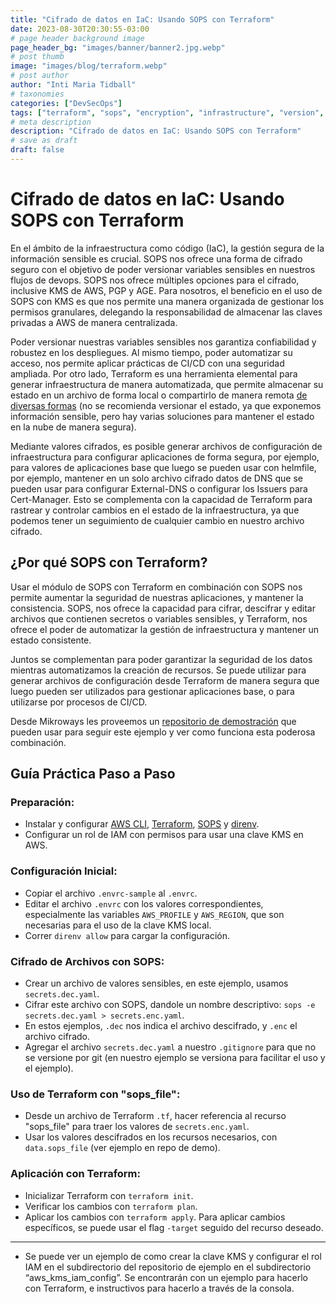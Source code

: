 ```yaml
---
title: "Cifrado de datos en IaC: Usando SOPS con Terraform"
date: 2023-08-30T20:30:55-03:00
# page header background image
page_header_bg: "images/banner/banner2.jpg.webp"
# post thumb
image: "images/blog/terraform.webp"
# post author
author: "Inti Maria Tidball"
# taxonomies
categories: ["DevSecOps"]
tags: ["terraform", "sops", "encryption", "infrastructure", "version", "git"]
# meta description
description: "Cifrado de datos en IaC: Usando SOPS con Terraform"
# save as draft
draft: false
---
```

# Cifrado de datos en IaC: Usando SOPS con Terraform

En el ámbito de la infraestructura como código (IaC), la gestión segura de la información sensible es crucial. SOPS nos ofrece una forma de cifrado seguro con el objetivo de poder versionar variables sensibles en nuestros flujos de devops. SOPS nos ofrece múltiples opciones para el cifrado, inclusive KMS de AWS, PGP y AGE. Para nosotros, el beneficio en el uso de SOPS con KMS es que nos permite una manera organizada de gestionar los permisos granulares, delegando la responsabilidad de almacenar las claves privadas a AWS de manera centralizada.

Poder versionar nuestras variables sensibles nos garantiza confiabilidad y robustez en los despliegues. Al mismo tiempo, poder automatizar su acceso, nos permite aplicar prácticas de CI/CD con una seguridad ampliada. Por otro lado, Terraform es una herramienta elemental para generar infraestructura de manera automatizada, que permite almacenar su estado en un archivo de forma local o compartirlo de manera remota [de diversas formas](https://developer.hashicorp.com/terraform/language/state/remote) (no se recomienda versionar el estado, ya que exponemos información sensible, pero hay varias soluciones para mantener el estado en la nube de manera segura).

Mediante valores cifrados, es posible generar archivos de configuración de infraestructura para configurar aplicaciones de forma segura, por ejemplo, para valores de aplicaciones base que luego se pueden usar con helmfile, por ejemplo, mantener en un solo archivo cifrado datos de DNS que se pueden usar para configurar External-DNS o configurar los Issuers para Cert-Manager. Esto se complementa con la capacidad de Terraform para rastrear y controlar cambios en el estado de la infraestructura, ya que podemos tener un seguimiento de cualquier cambio en nuestro archivo cifrado.

## ¿Por qué SOPS con Terraform?

Usar el módulo de SOPS con Terraform en combinación con SOPS nos permite aumentar la seguridad de nuestras aplicaciones, y mantener la consistencia. SOPS, nos ofrece la capacidad para cifrar, descifrar y editar archivos que contienen secretos o variables sensibles, y Terraform, nos ofrece el poder de automatizar la gestión de infraestructura y mantener un estado consistente.

Juntos se complementan para poder garantizar la seguridad de los datos mientras automatizamos la creación de recursos. Se puede utilizar para generar archivos de configuración desde Terraform de manera segura que luego pueden ser utilizados para gestionar aplicaciones base, o para utilizarse por procesos de CI/CD.

Desde Mikroways les proveemos un [repositorio de demostración](https://github.com/Mikroways/Terraform-SOPS-Demo) que pueden usar para seguir este ejemplo y ver como funciona esta poderosa combinación.

## Guía Práctica Paso a Paso

### Preparación:
- Instalar y configurar [AWS CLI](https://aws.amazon.com/cli/), [Terraform](https://developer.hashicorp.com/terraform/tutorials/aws-get-started/install-cli), [SOPS](https://github.com/getsops/sops) y [direnv](https://direnv.net/docs/installation.html).
- Configurar un rol de IAM con permisos para usar una clave KMS en AWS.

### Configuración Inicial:
- Copiar el archivo `.envrc-sample` al `.envrc`.
- Editar el archivo `.envrc` con los valores correspondientes, especialmente las variables `AWS_PROFILE` y `AWS_REGION`, que son necesarias para el uso de la clave KMS local.
- Correr `direnv allow` para cargar la configuración.

### Cifrado de Archivos con SOPS:
- Crear un archivo de valores sensibles, en este ejemplo, usamos `secrets.dec.yaml`.
- Cifrar este archivo con SOPS, dandole un nombre descriptivo: `sops -e secrets.dec.yaml > secrets.enc.yaml`.
- En estos ejemplos, `.dec` nos indica el archivo descifrado, y `.enc` el archivo cifrado.
- Agregar el archivo `secrets.dec.yaml` a nuestro `.gitignore` para que no se versione por git (en nuestro ejemplo se versiona para facilitar el uso y el ejemplo).

### Uso de Terraform con "sops_file":
- Desde un archivo de Terraform `.tf`, hacer referencia al recurso "sops_file" para traer los valores de `secrets.enc.yaml`.
- Usar los valores descifrados en los recursos necesarios, con `data.sops_file` (ver ejemplo en repo de demo).

### Aplicación con Terraform:
- Inicializar Terraform con `terraform init`.
- Verificar los cambios con `terraform plan`.
- Aplicar los cambios con `terraform apply`. Para aplicar cambios específicos, se puede usar el flag `-target` seguido del recurso deseado.

---

* Se puede ver un ejemplo de como crear la clave KMS y configurar el rol IAM en el subdirectorio del repositorio de ejemplo en el subdirectorio “aws_kms_iam_config”. Se encontrarán con un ejemplo para hacerlo con Terraform, e instructivos para hacerlo a través de la consola.
